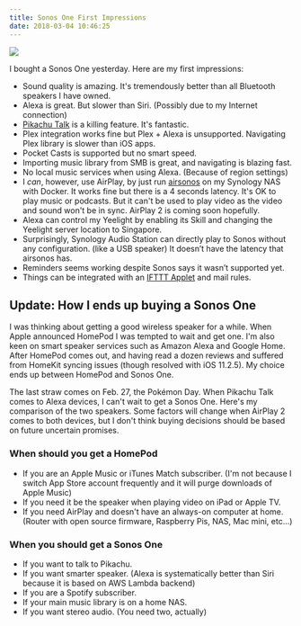 ```yaml
---
title: Sonos One First Impressions
date: 2018-03-04 10:46:25
---
```


![](https://micro.mudkip.me/wp-content/uploads/scontent.cdninstagram.com/vp/a984573d8311c642232ee77a043919c8/5B33B7C0/t51.2885-15/s640x640/sh0.08/e35/28430620_370592663421909_2447585747549552640_n.jpg)

I bought a Sonos One yesterday. Here are my first impressions:

* Sound quality is amazing. It's tremendously better than all Bluetooth speakers I have owned.
* Alexa is great. But slower than Siri. (Possibly due to my Internet connection)
* [Pikachu Talk](https://www.pokemon.com/us/app/pikachu-talk/) is a killing feature. It's fantastic.
* Plex integration works fine but Plex + Alexa is unsupported. Navigating Plex library is slower than iOS apps.
* Pocket Casts is supported but no smart speed.
* Importing music library from SMB is great, and navigating is blazing fast.
* No local music services when using Alexa. (Because of region settings)
* I *can*, however, use AirPlay, by just run [airsonos](https://github.com/justintime/docker-airsonos) on my Synology NAS with Docker. It works fine but there is a 4 seconds latency. It's OK to play music or podcasts. But it can't be used to play video as the video and sound won't be in sync. AirPlay 2 is coming soon hopefully.
* Alexa can control my Yeelight by enabling its Skill and changing the Yeelight server location to Singapore.
* Surprisingly, Synology Audio Station can directly play to Sonos without any configuration. (like a USB speaker) It doesn’t have the latency that airsonos has. 
* Reminders seems working despite Sonos says it wasn’t supported yet.
* Things can be integrated with an [IFTTT Applet](https://ifttt.com/applets/ZtSApiVQ-create-things-to-dos-from-amazon-alexa) and mail rules.

## Update: How I ends up buying a Sonos One

I was thinking about getting a good wireless speaker for a while. When Apple announced HomePod I was tempted to wait and get one. I'm also keen on smart speaker services such as Amazon Alexa and Google Home. After HomePod comes out, and having read a dozen reviews and suffered from HomeKit syncing issues (though resolved with iOS 11.2.5). My choice ends up between HomePod and Sonos One.

The last straw comes on Feb. 27, the Pokémon Day. When Pikachu Talk comes to Alexa devices, I can't wait to get a Sonos One. Here's my comparison of the two speakers. Some factors will change when AirPlay 2 comes to both devices, but I don't think buying decisions should be based on future uncertain promises.

### When should you get a HomePod

* If you are an Apple Music or iTunes Match subscriber. (I'm not because I switch App Store account frequently and it will purge downloads of Apple Music)
* If you need it be the speaker when playing video on iPad or Apple TV.
* If you need AirPlay and doesn't have an always-on computer at home. (Router with open source firmware, Raspberry Pis, NAS, Mac mini, etc...)

### When you should get a Sonos One

* If you want to talk to Pikachu.
* If you want smarter speaker. (Alexa is systematically better than Siri because it is based on AWS Lambda backend)
* If you are a Spotify subscriber.
* If your main music library is on a home NAS.
* If you want stereo audio. (You need two, actually)